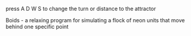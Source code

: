press A D W S to change the turn or distance to the attractor


Boids - a relaxing program for simulating a flock of neon units that move behind one specific point
